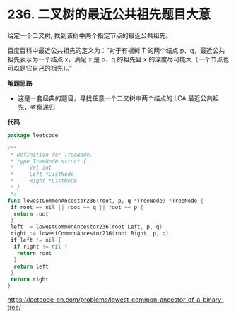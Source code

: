 # 236. 二叉树的最近公共祖先**题目大意**  

给定一个二叉树, 找到该树中两个指定节点的最近公共祖先。

百度百科中最近公共祖先的定义为：“对于有根树 T 的两个结点 p、q，最近公共祖先表示为一个结点 x，满足 x 是 p、q 的祖先且 x 的深度尽可能大（一个节点也可以是它自己的祖先）。”

**解题思路**  

- 这是一套经典的题目，寻找任意一个二叉树中两个结点的 LCA 最近公共祖先，考察递归

**代码**  

```go
package leetcode

/**
 * Definition for TreeNode.
 * type TreeNode struct {
 *     Val int
 *     Left *ListNode
 *     Right *ListNode
 * }
 */
func lowestCommonAncestor236(root, p, q *TreeNode) *TreeNode {
 if root == nil || root == q || root == p {
  return root
 }
 left := lowestCommonAncestor236(root.Left, p, q)
 right := lowestCommonAncestor236(root.Right, p, q)
 if left != nil {
  if right != nil {
   return root
  }
  return left
 }
 return right
}
```

https://leetcode-cn.com/problems/lowest-common-ancestor-of-a-binary-tree/